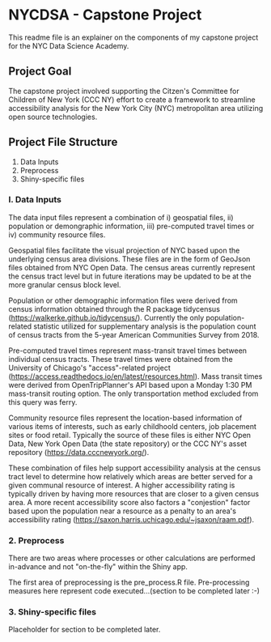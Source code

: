 # NYCDSA - Capstone Project

This readme file is an explainer on the components of my capstone project for the NYC Data Science Academy.

## Project Goal

The capstone project involved supporting the Citzen's Committee for Children of New York (CCC NY) effort to create a framework to streamline accessibility analysis for the New York City (NYC) metropolitan area utilizing open source technologies.

## Project File Structure

1. Data Inputs
2. Preprocess
3. Shiny-specific files

### I. Data Inputs

The data input files represent a combination of i) geospatial files, ii) population or demongraphic information, iii) pre-computed travel times or iv) community resource files.

Geospatial files facilitate the visual projection of NYC based upon the underlying census area divisions. These files are in the form of GeoJson files obtained from NYC Open Data. The census areas currently represent the census tract level but in future iterations may be updated to be at the more granular census block level.

Population or other demographic information files were derived from census information obtained through the R package tidycensus (<https://walkerke.github.io/tidycensus/>). Currently the only population-related statistic utilized for supplementary analysis is the population count of census tracts from the 5-year American Communities Survey from 2018.

Pre-computed travel times represent mass-transit travel times between individual census tracts. These travel times were obtained from the University of Chicago's "access"-related project (<https://access.readthedocs.io/en/latest/resources.html>). Mass transit times were derived from OpenTripPlanner's API based upon a Monday 1:30 PM mass-transit routing option. The only transportation method excluded from this query was ferry.

Community resource files represent the location-based information of various items of interests, such as early childhoold centers, job placement sites or food retail. Typically the source of these files is either NYC Open Data, New York Open Data (the state repository) or the CCC NY's asset repository (<https://data.cccnewyork.org/>).

These combination of files help support accessibility analysis at the census tract level to determine how relatively which areas are better served for a given communal resource of interest. A higher accessibility rating is typically driven by having more resources that are closer to a given census area. A more recent accessibility score also factors a "conjestion" factor based upon the population near a resource as a penalty to an area's accessibility rating (<https://saxon.harris.uchicago.edu/~jsaxon/raam.pdf>).

### 2. Preprocess

There are two areas where processes or other calculations are performed in-advance and not "on-the-fly" within the Shiny app.

The first area of preprocessing is the pre_process.R file. Pre-processing measures here represent code executed...(section to be completed later :-)

### 3. Shiny-specific files

Placeholder for section to be completed later.
